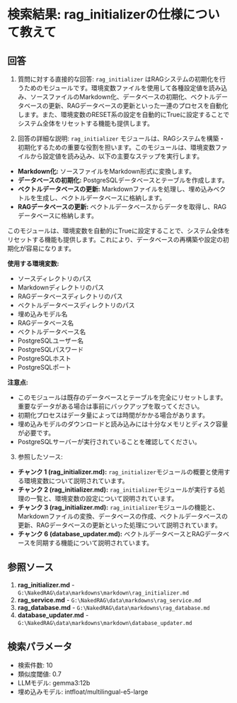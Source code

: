 # 検索結果: rag_initializerの仕様について教えて

## 回答

1. 質問に対する直接的な回答:
`rag_initializer` はRAGシステムの初期化を行うためのモジュールです。環境変数ファイルを使用して各種設定値を読み込み、ソースファイルのMarkdown化、データベースの初期化、ベクトルデータベースの更新、RAGデータベースの更新といった一連のプロセスを自動化します。また、環境変数のRESET系の設定を自動的にTrueに設定することでシステム全体をリセットする機能も提供します。

2. 回答の詳細な説明:
`rag_initializer` モジュールは、RAGシステムを構築・初期化するための重要な役割を担います。このモジュールは、環境変数ファイルから設定値を読み込み、以下の主要なステップを実行します。

*   **Markdown化:** ソースファイルをMarkdown形式に変換します。
*   **データベースの初期化:** PostgreSQLデータベースとテーブルを作成します。
*   **ベクトルデータベースの更新:** Markdownファイルを処理し、埋め込みベクトルを生成し、ベクトルデータベースに格納します。
*   **RAGデータベースの更新:** ベクトルデータベースからデータを取得し、RAGデータベースに格納します。

このモジュールは、環境変数を自動的にTrueに設定することで、システム全体をリセットする機能も提供します。これにより、データベースの再構築や設定の初期化が容易になります。

**使用する環境変数:**

*   ソースディレクトリのパス
*   Markdownディレクトリのパス
*   RAGデータベースディレクトリのパス
*   ベクトルデータベースディレクトリのパス
*   埋め込みモデル名
*   RAGデータベース名
*   ベクトルデータベース名
*   PostgreSQLユーザー名
*   PostgreSQLパスワード
*   PostgreSQLホスト
*   PostgreSQLポート

**注意点:**

*   このモジュールは既存のデータベースとテーブルを完全にリセットします。重要なデータがある場合は事前にバックアップを取ってください。
*   初期化プロセスはデータ量によっては時間がかかる場合があります。
*   埋め込みモデルのダウンロードと読み込みには十分なメモリとディスク容量が必要です。
*   PostgreSQLサーバーが実行されていることを確認してください。

3. 参照したソース:

*   **チャンク 1 (rag_initializer.md):** `rag_initializer`モジュールの概要と使用する環境変数について説明されています。
*   **チャンク 2 (rag_initializer.md):** `rag_initializer`モジュールが実行する処理の一覧と、環境変数の設定について説明されています。
*   **チャンク 3 (rag_initializer.md):** `rag_initializer`モジュールの機能と、Markdownファイルの変換、データベースの作成、ベクトルデータベースの更新、RAGデータベースの更新といった処理について説明されています。
*   **チャンク 6 (database_updater.md):** ベクトルデータベースとRAGデータベースを同期する機能について説明されています。

## 参照ソース

1. **rag_initializer.md** - `G:\NakedRAG\data\markdowns\markdown\rag_initializer.md`
2. **rag_service.md** - `G:\NakedRAG\data\markdowns\rag_service.md`
3. **rag_database.md** - `G:\NakedRAG\data\markdowns\rag_database.md`
4. **database_updater.md** - `G:\NakedRAG\data\markdowns\markdown\database_updater.md`

## 検索パラメータ

- 検索件数: 10
- 類似度閾値: 0.7
- LLMモデル: gemma3:12b
- 埋め込みモデル: intfloat/multilingual-e5-large

